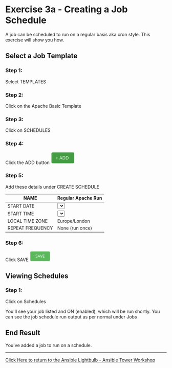 # Exercise 3a - Creating a Job Schedule

A job can be scheduled to run on a regular basis aka cron style. This exercise will show you how.


## Select a Job Template

### Step 1:

Select TEMPLATES

### Step 2:

Click on the Apache Basic Template

### Step 3:

Click on SCHEDULES

### Step 4:

Click the ADD button ![Add button](at_add.png)

### Step 5:

Add these details under CREATE SCHEDULE

NAME |Regular Apache Run
-----|-------------------------
START DATE|<Select todays date>
START TIME|<Select a time a couple of minutes from now>
LOCAL TIME ZONE|Europe/London
REPEAT FREQUENCY|None (run once)

### Step 6:
Click SAVE ![Save button](at_save.png)

## Viewing Schedules

### Step 1:
Click on Schedules

You'll see your job listed and ON (enabled), which will be run shortly.
You can see the job schedule run output as per normal under Jobs

## End Result
You've added a job to run on a schedule.

---

[Click Here to return to the Ansible Lightbulb - Ansible Tower Workshop](../README.md)
